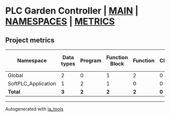 # PLC Garden Controller | [MAIN] | [NAMESPACES] | [METRICS]  

## Project metrics

| Namespace | Data types | Program | Function Block | Function | Class | Lines of code | Maintainable size |
| --------- | ---------- | ------- | -------------- | -------- | ----- | ------------- | ----------------- |
| Global | 2 | 0 | 1 | 2 | 0 | 48 | 90 |  
| SoftPLC_Application | 1 | 2 | 1 | 0 | 0 | 451 | 504 |  
| __Total__ | __3__ | __2__ | __2__ | __2__ | __0__ | __499__ | __594__ |  

---
Autogenerated with [ia_tools](https://github.com/tkucic/ia_tools)  

[MAIN]: ../index_st.md
[NAMESPACES]: ../docs/ns/nsList_st.md
[METRICS]: metrics_st.md
